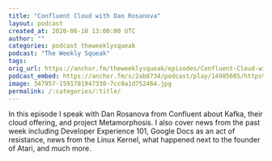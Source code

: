 ```yaml
---
title: "Confluent Cloud with Dan Rosanova"
layout: podcast
created_at: 2020-06-10 13:00:00 UTC
author: ""
categories: podcast theweeklysqueak
podcast: "The Weekly Squeak"
tags: 
orig_url: https://anchor.fm/theweeklysqueak/episodes/Confluent-Cloud-with-Dan-Rosanova-ef7qu5
podcast_embed: https://anchor.fm/s/2ab8734/podcast/play/14985605/https%3A%2F%2Fd3ctxlq1ktw2nl.cloudfront.net%2Fproduction%2F2020-5-10%2F81041481-44100-2-edf89c37b6577.mp3
image: 347957-1591781947330-7cc8a1d752464.jpg
permalink: /:categories/:title/
---
```

In this episode I speak with Dan Rosanova from Confluent about Kafka, their cloud offering, and project Metamorphosis. I also cover news from the past week including Developer Experience 101, Google Docs as an act of resistance, news from the Linux Kernel, what happened next to the founder of Atari, and much more.